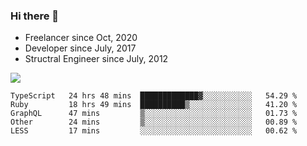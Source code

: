 ### Hi there 👋

- Freelancer since Oct, 2020
- Developer since July, 2017
- Structral Engineer since July, 2012

<img src="https://github-readme-stats.vercel.app/api?username=an-lee&show_icons=true&icon_color=0366d6&text_color=24292e&bg_color=ffffff&hide_title=true" />

<!--START_SECTION:waka-->
```text
TypeScript   24 hrs 48 mins  █████████████▓░░░░░░░░░░░   54.29 % 
Ruby         18 hrs 49 mins  ██████████▒░░░░░░░░░░░░░░   41.20 % 
GraphQL      47 mins         ▒░░░░░░░░░░░░░░░░░░░░░░░░   01.73 % 
Other        24 mins         ▒░░░░░░░░░░░░░░░░░░░░░░░░   00.89 % 
LESS         17 mins         ░░░░░░░░░░░░░░░░░░░░░░░░░   00.62 % 
```
<!--END_SECTION:waka-->
